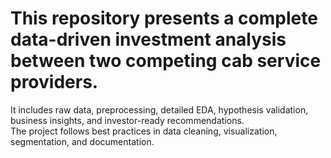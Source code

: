 # This repository presents a complete data-driven investment analysis between two competing cab service providers.  
It includes raw data, preprocessing, detailed EDA, hypothesis validation, business insights, and investor-ready recommendations.  
The project follows best practices in data cleaning, visualization, segmentation, and documentation.
